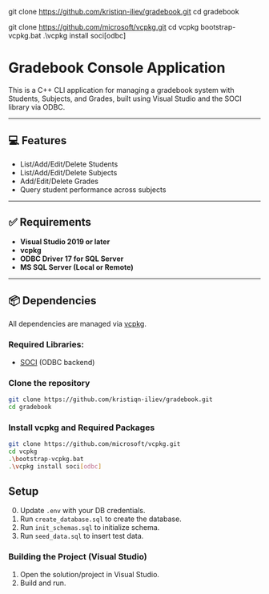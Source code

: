 git clone https://github.com/kristiqn-iliev/gradebook.git
cd gradebook


git clone https://github.com/microsoft/vcpkg.git
cd vcpkg
bootstrap-vcpkg.bat
.\vcpkg install soci[odbc]


# Gradebook Console Application
This is a C++ CLI application for managing a gradebook system with Students, Subjects, and Grades, built using Visual Studio and the SOCI library via ODBC.

---

## 💻 Features

- List/Add/Edit/Delete Students
- List/Add/Edit/Delete Subjects
- Add/Edit/Delete Grades
- Query student performance across subjects

---

## ✅ Requirements

- **Visual Studio 2019 or later**
- **vcpkg**
- **ODBC Driver 17 for SQL Server**
- **MS SQL Server (Local or Remote)**

---

## 📦 Dependencies

All dependencies are managed via [vcpkg](https://github.com/microsoft/vcpkg).

### Required Libraries:

- [SOCI](https://github.com/SOCI/soci) (ODBC backend)

### Clone the repository

```bash
git clone https://github.com/kristiqn-iliev/gradebook.git
cd gradebook
```

### Install vcpkg and Required Packages

```bash
git clone https://github.com/microsoft/vcpkg.git
cd vcpkg
.\bootstrap-vcpkg.bat
.\vcpkg install soci[odbc]
```
## Setup

0. Update `.env` with your DB credentials.
1. Run `create_database.sql` to create the database.
2. Run `init_schemas.sql` to initialize schema.
3. Run `seed_data.sql` to insert test data.

### Building the Project (Visual Studio)

1. Open the solution/project in Visual Studio.
2. Build and run.